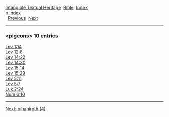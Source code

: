 [Intangible Textual Heritage](../../index)  [Bible](../index) 
[Index](index)   
[p Index](_p_)  
  [Previous](c08535)  [Next](c08537) 

------------------------------------------------------------------------

### &lt;pigeons&gt; 10 entries

[Lev 1:14](../kjv/lev001.htm#014)  
[Lev 12:8](../kjv/lev012.htm#008)  
[Lev 14:22](../kjv/lev014.htm#022)  
[Lev 14:30](../kjv/lev014.htm#030)  
[Lev 15:14](../kjv/lev015.htm#014)  
[Lev 15:29](../kjv/lev015.htm#029)  
[Lev 5:11](../kjv/lev005.htm#011)  
[Lev 5:7](../kjv/lev005.htm#007)  
[Luk 2:24](../kjv/luk002.htm#024)  
[Num 6:10](../kjv/num006.htm#010)  

------------------------------------------------------------------------

[Next: pihahiroth (4)](c08537)
